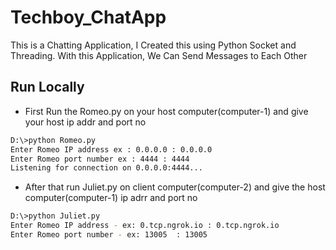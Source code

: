 
# Techboy_ChatApp

This is a Chatting Application, I Created this using Python Socket and Threading. With this Application, We Can Send Messages to Each Other




## Run Locally

- First Run the Romeo.py on your host computer(computer-1) and give your host ip addr and port no

```bash
D:\>python Romeo.py
Enter Romeo IP address ex : 0.0.0.0 : 0.0.0.0
Enter Romeo port number ex : 4444 : 4444
Listening for connection on 0.0.0.0:4444...
```

- After that run Juliet.py on client computer(computer-2) and give the host computer(computer-1) ip adrr and port no

```bash
D:\>python Juliet.py
Enter Romeo IP address - ex: 0.tcp.ngrok.io : 0.tcp.ngrok.io
Enter Romeo port number - ex: 13005  : 13005

